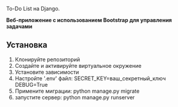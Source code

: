 To-Do List на Django.

**Веб-приложение с использованием Bootstrap для управления задачами**

## Установка

1. Клонируйте репозиторий
2. Создайте и активируйте виртуальное окружение
3. Установите зависимости
4. Настройте '.env' файл:
SECRET_KEY=ваш_секретный_ключ
DEBUG=True
5. Примените миграции: python manage.py migrate
6. запустите сервер: python manage.py runserver